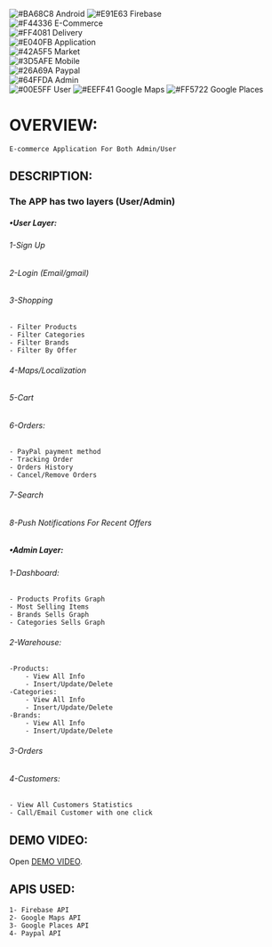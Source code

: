 ![#BA68C8](https://placehold.it/15/BA68C8/000000?text=+)  Android
![#E91E63](https://placehold.it/15/E91E63/000000?text=+)  Firebase    	
![#F44336](https://placehold.it/15/F44336/000000?text=+)  E-Commerce	
![#FF4081](https://placehold.it/15/FF4081/000000?text=+)  Delivery    	
![#E040FB](https://placehold.it/15/E040FB/000000?text=+)  Application     
![#42A5F5](https://placehold.it/15/42A5F5/000000?text=+)  Market	
![#3D5AFE](https://placehold.it/15/3D5AFE/000000?text=+)  Mobile	
![#26A69A](https://placehold.it/15/26A69A/000000?text=+)  Paypal     	
![#64FFDA](https://placehold.it/15/64FFDA/000000?text=+)  Admin     
![#00E5FF](https://placehold.it/15/00E5FF/000000?text=+)  User
![#EEFF41](https://placehold.it/15/EEFF41/000000?text=+)  Google Maps
![#FF5722](https://placehold.it/15/FF5722/000000?text=+)  Google Places	
# OVERVIEW:
	E-commerce Application For Both Admin/User 
## DESCRIPTION: 
### The APP has two layers (User/Admin)
##### •User Layer:
###### 1-Sign Up 
###### 2-Login (Email/gmail) 
###### 3-Shopping
    - Filter Products 
    - Filter Categories 
    - Filter Brands
    - Filter By Offer
###### 4-Maps/Localization
###### 5-Cart
###### 6-Orders:
    - PayPal payment method
    - Tracking Order
    - Orders History
    - Cancel/Remove Orders
######  7-Search
######  8-Push Notifications For Recent Offers
##### •Admin Layer:
###### 1-Dashboard:
    - Products Profits Graph 
    - Most Selling Items 
    - Brands Sells Graph
    - Categories Sells Graph
###### 2-Warehouse:
    -Products:
    	- View All Info
		- Insert/Update/Delete
    -Categories:
    	- View All Info
		- Insert/Update/Delete
    -Brands:
    	- View All Info
		- Insert/Update/Delete
###### 3-Orders
###### 4-Customers:
   	- View All Customers Statistics
   	- Call/Email Customer with one click
## DEMO VIDEO:
Open [DEMO VIDEO](https://youtu.be/vsqe3lMrcyk/).
## APIS USED:
	1- Firebase API
	2- Google Maps API
	3- Google Places API 
	4- Paypal API



